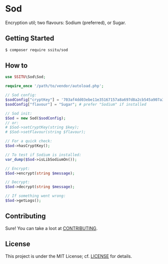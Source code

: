 
# Sod

Encryption util; two flavours: Sodium (preferred), or Sugar.

## Getting Started

```bash
$ composer require ssitu/sod
```

## How to

```php
use SSITU\Sod\Sod;

require_once '/path/to/vendor/autoload.php';

// Sod config:
$sodConfig["cryptKey"] = '703af4dd03ebe11e35167157a8a697d8a2cb545a907a38289f8a7ba19432a342';
$sodConfig["flavour"] = "Sugar"; # prefer "Sodium" if installed

// Sod init:
$Sod = new Sod($sodConfig);
// or:
# $Sod->setCryptKey(string $key);
# $Sod->setFlavour(string $flavour);

// For a quick check:
$Sod->hasCryptKey();

// To test if Sodium is installed:
var_dump($Sod->isLibSodiumOn());

// Encrypt:
$Sod->encrypt(string $message);

// Decrypt:
$Sod->decrypt(string $message);

// If something went wrong:
$Sod->getLogs();
```

## Contributing

Sure! You can take a loot at [CONTRIBUTING](CONTRIBUTING.md).

## License

This project is under the MIT License; cf. [LICENSE](LICENSE) for details.